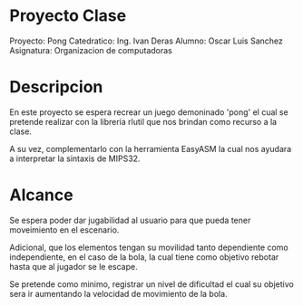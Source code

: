# Proyecto Clase

Proyecto: Pong
Catedratico: Ing. Ivan Deras
Alumno: Oscar Luis Sanchez
Asignatura: Organizacion de computadoras

# Descripcion
En este proyecto se espera recrear un juego demoninado 'pong' el cual se pretende realizar con la libreria rlutil 
que nos brindan como recurso a la clase.

A su vez, complementarlo con la herramienta EasyASM la cual
nos ayudara a interpretar la sintaxis de MIPS32.

# Alcance

Se espera poder dar jugabilidad al usuario para que pueda tener moveimiento en el escenario.

Adicional, que los elementos tengan su movilidad tanto dependiente como independiente, en el caso de la bola,
la cual tiene como objetivo rebotar hasta que al jugador se le escape.

Se pretende como minimo, registrar un nivel de dificultad el cual su objetivo sera ir aumentando la velocidad de movimiento de la bola.
